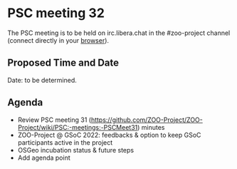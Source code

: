 # PSC meeting 32

The PSC meeting is to be held on irc.libera.chat in the #zoo-project channel (connect directly in your [browser](https://web.libera.chat/#zoo-project)).

## Proposed Time and Date

Date: to be determined.

## Agenda

* Review PSC meeting 31 (https://github.com/ZOO-Project/ZOO-Project/wiki/PSC:-meetings:-PSCMeet31) minutes
* ZOO-Project @ GSoC 2022: feedbacks & option to keep GSoC participants active in the project
* OSGeo incubation status & future steps
* Add agenda point




